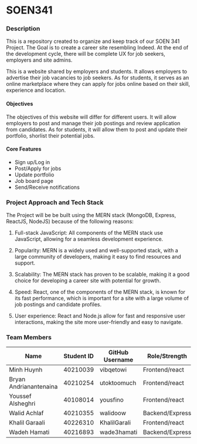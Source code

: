 # SOEN341

### Description
This is a repository created to organize and keep track of our SOEN 341 Project. The Goal is to create a career site resembling Indeed. At the end of the development cycle, there will be complete UX for job seekers, employers and site admins.

This is a website shared by employers and students. It allows employers to advertise their job vacancies to job seekers. As for students, it serves as an online marketplace where they can apply for jobs online based on their skill, experience and location.

#### Objectives
The objectives of this website will differ for different users. It will allow employers to post and manage their job postings and review application from candidates. As for students, it will allow them to post and update their portfolio, shorlist their potential jobs.

#### Core Features
- Sign up/Log in
- Post/Apply for jobs
- Update portfolio
- Job board page
- Send/Receive notifications

### Project Approach and Tech Stack

The Project will be be built using the MERN stack (MongoDB, Express, ReactJS, NodeJS) because of the following reasons:
1. Full-stack JavaScript: All components of the MERN stack use JavaScript, allowing for a seamless development experience.

2. Popularity: MERN is a widely used and well-supported stack, with a large community of developers, making it easy to find resources and support.

3. Scalability: The MERN stack has proven to be scalable, making it a good choice for developing a career site with potential for growth.

4. Speed: React, one of the components of the MERN stack, is known for its fast performance, which is important for a site with a large volume of job postings and candidate profiles.

5. User experience: React and Node.js allow for fast and responsive user interactions, making the site more user-friendly and easy to navigate.

### Team Members


| Name                   | Student ID | GitHub Username | Role/Strength   |
| ------------------------ | ------------ | ----------------- | ----------------- |
| Minh Huynh             | 40210039   | vibqetowi       | Frontend/react  |
| Bryan Andrianantenaina | 40210254   | utoktoomuch     | Frontend/react  |
| Youssef Alsheghri      | 40108014   | yousfino        | Frontend/react  |
| Walid Achlaf           | 40210355   | walidoow        | Backend/Express |
| Khalil Garaali         | 40226310   | KhalilGarali    | Frontend/react  |
| Wadeh Hamati           | 40216893   | wade3hamati     | Backend/Express |
